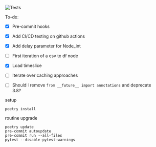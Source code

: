 

![Tests](https://github.com/egeres/lifetracking/actions/workflows/python-package.yml/badge.svg)


To-do:

- [x] Pre-commit hooks
- [x] Add CI/CD testing on github actions
- [x] Add delay parameter for Node_int
- [ ] First iteration of a csv to df node
- [x] Load timeslice
- [ ] Iterate over caching approaches

- [ ] Should I remove `from __future__ import annotations` and deprecate 3.8?


setup

```shell
poetry install
```

routine upgrade

```shell
poetry update
pre-commit autoupdate
pre-commit run --all-files
pytest --disable-pytest-warnings
```
